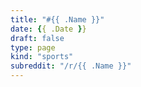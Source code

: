```yaml
---
title: "#{{ .Name }}"
date: {{ .Date }}
draft: false
type: page
kind: "sports"
subreddit: "/r/{{ .Name }}"
---
```

